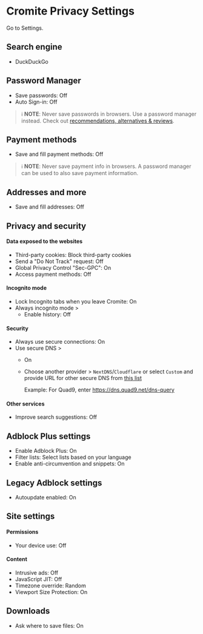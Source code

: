 # Cromite Privacy Settings

Go to Settings.



## Search engine
- DuckDuckGo



## Password Manager
- Save passwords: Off
- Auto Sign-in: Off

> :information_source: **NOTE**: Never save passwords in browsers. Use a password manager instead. Check out [recommendations, alternatives & reviews](https://github.com/StellarSand/privacy-settings#recommendations-alternatives--reviews).



## Payment methods
- Save and fill payment methods: Off

> :information_source: **NOTE**: Never save payment info in browsers. A password manager can be used to also save payment information.



## Addresses and more
- Save and fill addresses: Off



## Privacy and security

#### Data exposed to the websites
- Third-party cookies: Block third-party cookies
- Send a "Do Not Track" request: Off
- Global Privacy Control "Sec-GPC": On
- Access payment methods: Off

#### Incognito mode
- Lock Incognito tabs when you leave Cromite: On
- Always incognito mode >
  - Enable history: Off

#### Security
- Always use secure connections: On
- Use secure DNS >
  - On
  - Choose another provider > `NextDNS`/`Cloudflare` or select `Custom` and provide URL for other secure DNS from [this list](https://www.privacyguides.org/en/dns/#recommended-providers)

    Example: For Quad9, enter https://dns.quad9.net/dns-query

#### Other services
- Improve search suggestions: Off



## Adblock Plus settings
- Enable Adblock Plus: On
- Filter lists: Select lists based on your language
- Enable anti-circumvention and snippets: On



## Legacy Adblock settings
- Autoupdate enabled: On



## Site settings

#### Permissions
- Your device use: Off

#### Content
- Intrusive ads: Off
- JavaScript JIT: Off
- Timezone override: Random
- Viewport Size Protection: On



## Downloads
- Ask where to save files: On